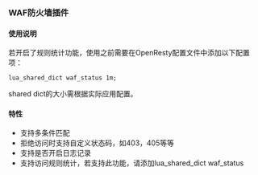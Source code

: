 ### WAF防火墙插件

#### 使用说明

若开启了规则统计功能，使用之前需要在OpenResty配置文件中添加以下配置项：

```
lua_shared_dict waf_status 1m;
```

shared dict的大小需根据实际应用配置。

#### 特性

- 支持多条件匹配
- 拒绝访问时支持自定义状态码，如403，405等等
- 支持是否开启日志记录
- 支持访问规则统计，若支持此功能，请添加lua_shared_dict waf_status
